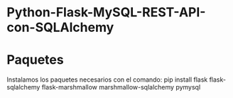 # Python-Flask-MySQL-REST-API-con-SQLAlchemy
# Paquetes 
Instalamos los paquetes necesarios con el comando:
pip install flask
flask-sqlalchemy
flask-marshmallow
marshmallow-sqlalchemy
pymysql
